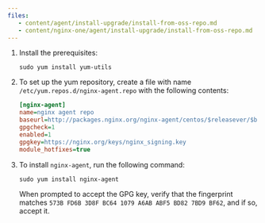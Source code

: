 ```yaml
---
files:
   - content/agent/install-upgrade/install-from-oss-repo.md
   - content/nginx-one/agent/install-upgrade/install-from-oss-repo.md
---
```


1. Install the prerequisites:

   ```shell
   sudo yum install yum-utils
   ```

1. To set up the yum repository, create a file with name `/etc/yum.repos.d/nginx-agent.repo`
with the following contents:

    ```ini
    [nginx-agent]
    name=nginx agent repo
    baseurl=http://packages.nginx.org/nginx-agent/centos/$releasever/$basearch/
    gpgcheck=1
    enabled=1
    gpgkey=https://nginx.org/keys/nginx_signing.key
    module_hotfixes=true
    ```

1. To install `nginx-agent`, run the following command:

   ```shell
   sudo yum install nginx-agent
   ```

   When prompted to accept the GPG key, verify that the fingerprint matches `573B FD6B 3D8F BC64 1079 A6AB ABF5 BD82 7BD9 BF62`, and if so, accept it.